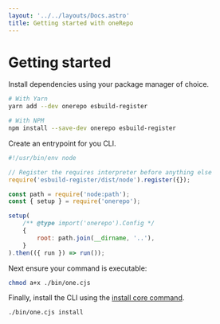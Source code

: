 ```yaml
---
layout: '../../layouts/Docs.astro'
title: Getting started with oneRepo
---
```


# Getting started

Install dependencies using your package manager of choice.

```sh
# With Yarn
yarn add --dev onerepo esbuild-register

# With NPM
npm install --save-dev onerepo esbuild-register
```

Create an entrypoint for you CLI.

```js title="./bin/one.cjs"
#!/usr/bin/env node

// Register the requires interpreter before anything else
require('esbuild-register/dist/node').register({});

const path = require('node:path');
const { setup } = require('onerepo');

setup(
	/** @type import('onerepo').Config */
	{
		root: path.join(__dirname, '..'),
	}
).then(({ run }) => run());
```

Next ensure your command is executable:

```sh
chmod a+x ./bin/one.cjs
```

Finally, install the CLI using the [install core command](/docs/core/install/).

```sh
./bin/one.cjs install
```
